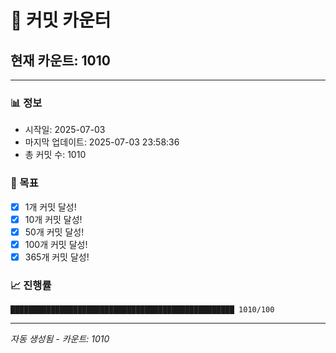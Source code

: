 # 🔢 커밋 카운터

## 현재 카운트: 1010

---

### 📊 정보
- 시작일: 2025-07-03
- 마지막 업데이트: 2025-07-03 23:58:36
- 총 커밋 수: 1010

### 🎯 목표
- [x] 1개 커밋 달성!
- [x] 10개 커밋 달성!
- [x] 50개 커밋 달성!
- [x] 100개 커밋 달성!
- [x] 365개 커밋 달성!

### 📈 진행률
```
██████████████████████████████████████████████████ 1010/100
```

---
*자동 생성됨 - 카운트: 1010*
